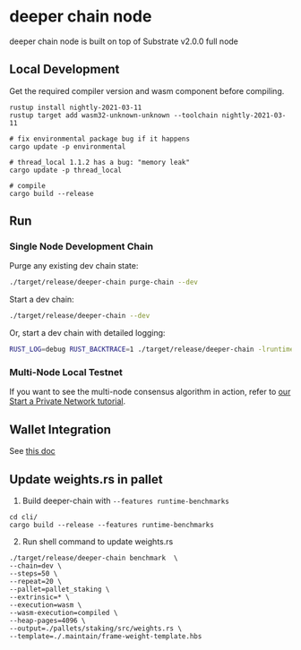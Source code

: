 # deeper chain node

deeper chain node is built on top of Substrate v2.0.0 full node

## Local Development

Get the required compiler version and wasm component before compiling.

```
rustup install nightly-2021-03-11
rustup target add wasm32-unknown-unknown --toolchain nightly-2021-03-11

# fix environmental package bug if it happens
cargo update -p environmental

# thread_local 1.1.2 has a bug: "memory leak"
cargo update -p thread_local

# compile
cargo build --release
```

## Run

### Single Node Development Chain

Purge any existing dev chain state:

```bash
./target/release/deeper-chain purge-chain --dev
```

Start a dev chain:

```bash
./target/release/deeper-chain --dev
```

Or, start a dev chain with detailed logging:

```bash
RUST_LOG=debug RUST_BACKTRACE=1 ./target/release/deeper-chain -lruntime=debug --dev
```

### Multi-Node Local Testnet

If you want to see the multi-node consensus algorithm in action, refer to
[our Start a Private Network tutorial](https://substrate.dev/docs/en/tutorials/start-a-private-network/).

## Wallet Integration

See [this doc](wallet-integration.md)

## Update weights.rs in pallet
1. Build deeper-chain with `--features runtime-benchmarks`
```
cd cli/
cargo build --release --features runtime-benchmarks
```
2. Run shell command to update weights.rs
```
./target/release/deeper-chain benchmark  \
--chain=dev \
--steps=50 \
--repeat=20 \
--pallet=pallet_staking \
--extrinsic=* \
--execution=wasm \
--wasm-execution=compiled \
--heap-pages=4096 \
--output=./pallets/staking/src/weights.rs \
--template=./.maintain/frame-weight-template.hbs 
```